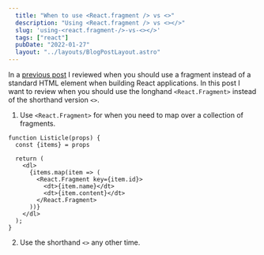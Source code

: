 ```yaml
---
  title: "When to use <React.fragment /> vs <>"
  description: "Using <React.fragment /> vs <></>"
  slug: 'using-<react.fragment-/>-vs-<></>'
  tags: ["react"]
  pubDate: "2022-01-27"
  layout: "../layouts/BlogPostLayout.astro"
---
```


In a [previous post](https://www.devdecks.io/2022-when-to-use-fragment-over-div-react) I reviewed when you should use a fragment instead of a standard HTML element when building React applications. In this post I want to review when you should use the longhand `<React.Fragment>` instead of the shorthand version `<>`.

1. Use `<React.Fragment>` for when you need to map over a collection of fragments.

```react
function Listicle(props) {
  const {items} = props

  return (
    <dl>
      {items.map(item => (
        <React.Fragment key={item.id}>
          <dt>{item.name}</dt>
          <dt>{item.content}</dt>
        </React.Fragment>
      ))}
    </dl>
  );
}
```

2. Use the shorthand `<>` any other time.

